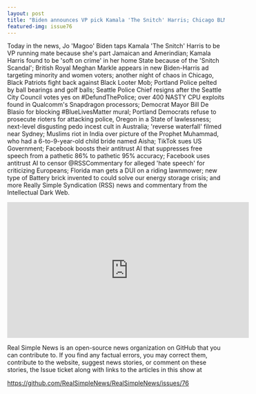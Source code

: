 ```yaml
---
layout: post
title: "Biden announces VP pick Kamala 'The Snitch' Harris; Chicago BLM demand looters be freed"
featured-img: issue76
---
```


Today in the news, Jo 'Magoo' Biden taps Kamala 'The Snitch' Harris to be VP running mate because she's part Jamaican and Amerindian; Kamala Harris found to be 'soft on crime' in her home State because of the 'Snitch Scandal'; British Royal Meghan Markle appears in new Biden-Harris ad targeting minority and women voters; another night of chaos in Chicago, Black Patriots fight back against Black Looter Mob; Portland Police pelted by ball bearings and golf balls; Seattle Police Chief resigns after the Seattle City Council votes yes on #DefundThePolice; over 400 NASTY CPU exploits found in Qualcomm's Snapdragon processors; Democrat Mayor Bill De Blasio for blocking #BlueLivesMatter mural; Portland Democrats refuse to prosecute rioters for attacking police, Oregon in a State of lawlessness; next-level disgusting pedo incest cult in Australia; 'reverse waterfall' filmed near Sydney; Muslims riot in India over picture of the Prophet Muhammad, who had a 6-to-9-year-old child bride named Aisha; TikTok sues US Government; Facebook boosts their antitrust AI that suppresses free speech from a pathetic 86% to pathetic 95% accuracy; Facebook uses antitrust AI to censor @RSSCommentary for alleged 'hate speech' for criticizing Europeans; Florida man gets a DUI on a riding lawnmower; new type of Battery brick invented to could solve our energy storage crisis; and more Really Simple Syndication (RSS) news and commentary from the Intellectual Dark Web.

<iframe width="560" height="315" src="https://www.youtube.com/embed/dTjvfvdp2nI
" frameborder="0" allow="accelerometer; autoplay; encrypted-media; gyroscope; picture-in-picture" allowfullscreen></iframe>

Real Simple News is an open-source news organization on GitHub that you can contribute to. If you find any factual errors, you may correct them, contribute to the website, suggest news stories, or comment on these stories, the Issue ticket along with links to the articles in this show at 

<https://github.com/RealSimpleNews/RealSimpleNews/issues/76>
